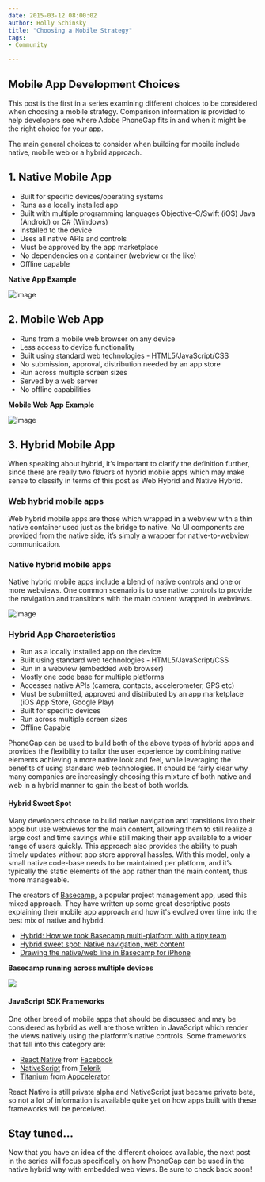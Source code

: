 ```yaml
---
date: 2015-03-12 08:00:02
author: Holly Schinsky
title: "Choosing a Mobile Strategy"
tags:
- Community

---
```


## Mobile App Development Choices

This post is the first in a series examining different choices to be considered when choosing a mobile strategy.  Comparison information is provided to help developers see where Adobe PhoneGap fits in and when it might be the right choice for your app.

The main general choices to consider when building for mobile include native, mobile web or a hybrid approach.

## 1. Native Mobile App

- Built for specific devices/operating systems
- Runs as a locally installed app
- Built with multiple programming languages Objective-C/Swift (iOS) Java (Android) or C# (Windows)
- Installed to the device
- Uses all native APIs and controls
- Must be approved by the app marketplace
- No dependencies on a container (webview or the like)
- Offline capable

**Native App Example**

![image](/blog/uploads/2015-03/native.jpg)


## 2. Mobile Web App

- Runs from a mobile web browser on any device
- Less access to device functionality
- Built using standard web technologies - HTML5/JavaScript/CSS
- No submission, approval, distribution needed by an app store
- Run across multiple screen sizes
- Served by a web server
- No offline capabilities

**Mobile Web App Example**

![image](/blog/uploads/2015-03/mobile-web2.png)


## 3. Hybrid Mobile App

When speaking about hybrid, it’s important to clarify the definition further, since there are really two flavors of hybrid mobile apps which may make sense to classify in terms of this post as Web Hybrid and Native Hybrid.

### Web hybrid mobile apps
Web hybrid mobile apps are those which wrapped in a webview with a thin native container used just as the bridge to native. No UI components are provided from the native side, it’s simply a wrapper for native-to-webview communication.

### Native hybrid mobile apps

Native hybrid mobile apps include a blend of native controls and one or more webviews. One common scenario is to use native controls to provide the navigation and transitions with the main content wrapped in webviews.


![image](/blog/uploads/2015-03/phonegap-diagram2.png)

### Hybrid App Characteristics

- Run as a locally installed app on the device
- Built using standard web technologies - HTML5/JavaScript/CSS
- Run in a webview (embedded web browser)
- Mostly one code base for multiple platforms
- Accesses native APIs (camera, contacts, accelerometer, GPS etc)
- Must be submitted, approved and distributed by an app marketplace (iOS App Store, Google Play)
- Built for specific devices
- Run across multiple screen sizes
- Offline Capable

PhoneGap can be used to build both of the above types of hybrid apps and provides the flexibility to tailor the user experience by combining native elements achieving a more native look and feel, while leveraging the benefits of using standard web technologies. It should be fairly clear why many companies are increasingly choosing this mixture of both native and web in a hybrid manner to gain the best of both worlds.

#### Hybrid Sweet Spot
Many developers choose to build native navigation and transitions into their apps but use webviews for the main content, allowing them to still realize a large cost and time savings while still making their app available to a wider range of users quickly. This approach also provides the ability to push timely updates without app store approval hassles. With this model, only a small native code-base needs to be maintained per platform, and it’s typically the static elements of the app rather than the main content, thus more manageable.

The creators of [Basecamp](https://basecamp.com/), a popular project management app, used this mixed approach. They have written up some great descriptive posts explaining their mobile app approach and how it's evolved over time into the best mix of native and hybrid.

- [Hybrid: How we took Basecamp multi-platform with a tiny team](https://signalvnoise.com/posts/3766-hybrid-how-we-took-basecamp-multi-platform-with-a-tiny-team)
- [Hybrid sweet spot: Native navigation, web content](https://signalvnoise.com/posts/3743-hybrid-sweet-spot-native-navigation-web-content)
- [Drawing the native/web line in Basecamp for iPhone](https://signalvnoise.com/posts/3438-drawing-the-nativeweb-line-in-basecamp-for-iphone)

**Basecamp running across multiple devices**

<img src="/blog/uploads/2015-03/1557-project-view-variants-new.jpg" style="max-width:600px;"/>

#### JavaScript SDK Frameworks

One other breed of mobile apps that should be discussed and may be considered as hybrid as well are those written in JavaScript which render the views natively using the platform’s native controls. Some frameworks that fall into this category are:

- [React Native](http://www.reactnative.com/) from [Facebook](http://facebook.com)
- [NativeScript](https://www.nativescript.org/) from [Telerik](http://www.telerik.com)
- [Titanium](http://www.appcelerator.com/titanium/) from [Appcelerator](http://www.appcelerator.com)

React Native is still private alpha and NativeScript just became private beta, so not a lot of information is available quite yet on how apps built with these frameworks will be perceived.

## Stay tuned...
Now that you have an idea of the different choices available, the next post in the series will focus specifically on how PhoneGap can be used in the native hybrid way with embedded web views. Be sure to check back soon!
